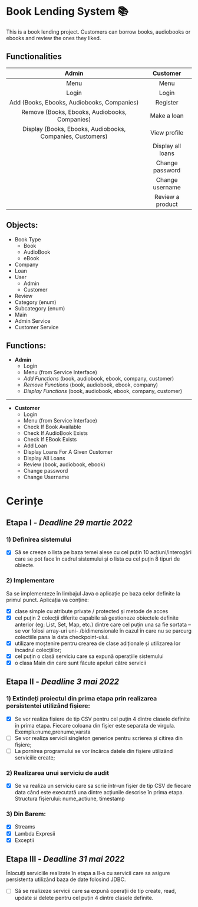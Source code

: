 # Book Lending System :books:

This is a book lending project. Customers can borrow books, audiobooks or ebooks and review the ones they liked.

## Functionalities
|                           Admin                           |     Customer      |
|:---------------------------------------------------------:|:-----------------:|
|                           Menu                            |       Menu        |
|                           Login                           |       Login       |
|        Add (Books, Ebooks, Audiobooks, Companies)         |     Register      |
|       Remove (Books, Ebooks, Audiobooks, Companies)       |    Make a loan    |
| Display (Books, Ebooks, Audiobooks, Companies, Customers) |   View profile    |
|                                                           | Display all loans |
|                                                           |  Change password  |
|                                                           |  Change username  |
|                                                           | Review a product  |

## Objects:

- Book Type
    - Book
    - AudioBook
    - eBook
- Company
- Loan
- User
    - Admin
    - Customer
- Review
- Category (enum)
- Subcategory (enum)
- Main
- Admin Service
- Customer Service

## Functions:
- **Admin**
    - Login
    - Menu (from Service Interface)
    - *Add Functions* (book, audiobook, ebook, company, customer)
    - *Remove Functions* (book, audiobook, ebook, company)
    - *Display Functions* (book, audiobook, ebook, company, customer)
---------------------
- **Customer**
    - Login
    - Menu (from Service Interface)
    - Check If Book Available
    - Check If AudioBook Exists
    - Check If EBook Exists
    - Add Loan
    - Display Loans For A Given Customer
    - Display All Loans
    - Review (book, audiobook, ebook)
    - Change password
    - Change Username
    

# Cerințe

## Etapa I - *Deadline 29 martie 2022*

### 1) Definirea sistemului
- [x] Să se creeze o lista pe baza temei alese cu cel puțin 10 acțiuni/interogări care se pot face în cadrul sistemului și o lista cu cel puțin 8 tipuri de obiecte.

### 2) Implementare
Sa se implementeze în limbajul Java o aplicație pe baza celor definite la primul punct.
Aplicația va conține:

- [x] clase simple cu atribute private / protected și metode de acces
- [x] cel puțin 2 colecții diferite capabile să gestioneze obiectele definite anterior (eg: List, Set, Map, etc.) dintre care cel puțin una sa fie sortata – se vor folosi array-uri uni- /bidimensionale în cazul în care nu se parcurg colectiile pana la data checkpoint-ului.
- [x] utilizare moștenire pentru crearea de clase adiționale și utilizarea lor încadrul colecțiilor;
- [x] cel puțin o clasă serviciu care sa expună operațiile sistemului
- [x] o clasa Main din care sunt făcute apeluri către servicii

## Etapa II - *Deadline 3 mai 2022*

### 1) Extindeți proiectul din prima etapa prin realizarea persistentei utilizând fișiere:


- [x] Se vor realiza fișiere de tip CSV pentru cel puțin 4 dintre clasele definite în prima etapa. Fiecare coloana din fișier este separata de virgula. Exemplu:nume,prenume,varsta
- [ ] Se vor realiza servicii singleton generice pentru scrierea și citirea din fișiere;
- [ ] La pornirea programului se vor încărca datele din fișiere utilizând serviciile create;

### 2) Realizarea unui serviciu de audit

- [x] Se va realiza un serviciu care sa scrie într-un fișier de tip CSV de fiecare data când este executată una dintre acțiunile descrise în prima etapa. Structura fișierului: nume_actiune, timestamp

### 3) Din Barem:

- [x] Streams
- [x] Lambda Expresii
- [x] Exceptii

## Etapa III - *Deadline 31 mai 2022*


Înlocuiți serviciile realizate în etapa a II-a cu servicii care sa asigure persistenta utilizând baza de date folosind JDBC.

- [ ] Să se realizeze servicii care sa expună operații de tip create, read, update si delete pentru cel puțin 4 dintre clasele definite.